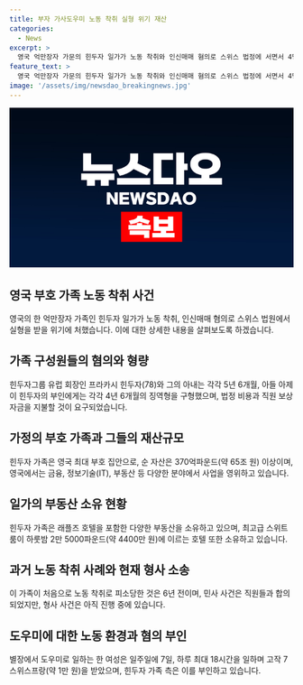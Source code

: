 ```yaml
---
title: 부자 가사도우미 노동 착취 실형 위기 재산
categories:
  - News
excerpt: >
  영국 억만장자 가문의 힌두자 일가가 노동 착취와 인신매매 혐의로 스위스 법정에 서면서 4명이 징역형을 구형받을 위기에 처했다. 이들은 370억파운드의 순 자산을 보유한 영국 최대 부호 집안으로, 최고급 호텔 소유도 이들의 소유이다. 현재 형사 사건은 진행 중이며, 직원들은 하루 18시간 일하면서 매우 낮은 급여를 받았다고 주장하고 있다. 이에 대해 가족 측은 반박하며 그들을 존경으로 대우했다고 주장하고 있다.
feature_text: >
  영국 억만장자 가문의 힌두자 일가가 노동 착취와 인신매매 혐의로 스위스 법정에 서면서 4명이 징역형을 구형받을 위기에 처했다. 이들은 370억파운드의 순 자산을 보유한 영국 최대 부호 집안으로, 최고급 호텔 소유도 이들의 소유이다. 현재 형사 사건은 진행 중이며, 직원들은 하루 18시간 일하면서 매우 낮은 급여를 받았다고 주장하고 있다. 이에 대해 가족 측은 반박하며 그들을 존경으로 대우했다고 주장하고 있다.
image: '/assets/img/newsdao_breakingnews.jpg'
---
```


<p><img src="/assets/img/newsdao_breakingnews.jpg" alt="koreaapp 속보" /></p>

<h2 data-ke-size="size26">영국 부호 가족 노동 착취 사건</h2>

<p data-ke-size="size16">영국의 한 억만장자 가족인 힌두자 일가가 노동 착취, 인신매매 혐의로 스위스 법원에서 실형을 받을 위기에 처했습니다. 이에 대한 상세한 내용을 살펴보도록 하겠습니다.</p>

<h2>가족 구성원들의 혐의와 형량</h2>

<p data-ke-size="size16">힌두자그룹 유럽 회장인 프라카시 힌두자(78)와 그의 아내는 각각 5년 6개월, 아들 아제이 힌두자의 부인에게는 각각 4년 6개월의 징역형을 구형했으며, 법정 비용과 직원 보상 자금을 지불할 것이 요구되었습니다.</p>

<h2>가정의 부호 가족과 그들의 재산규모</h2>

<p data-ke-size="size16">힌두자 가족은 영국 최대 부호 집안으로, 순 자산은 370억파운드(약 65조 원) 이상이며, 영국에서는 금융, 정보기술(IT), 부동산 등 다양한 분야에서 사업을 영위하고 있습니다.</p>

<h2>일가의 부동산 소유 현황</h2>

<p data-ke-size="size16">힌두자 가족은 래플즈 호텔을 포함한 다양한 부동산을 소유하고 있으며, 최고급 스위트룸이 하룻밤 2만 5000파운드(약 4400만 원)에 이르는 호텔 또한 소유하고 있습니다.</p>

<h2>과거 노동 착취 사례와 현재 형사 소송</h2>

<p data-ke-size="size16">이 가족이 처음으로 노동 착취로 피소당한 것은 6년 전이며, 민사 사건은 직원들과 합의되었지만, 형사 사건은 아직 진행 중에 있습니다.</p>

<h2>도우미에 대한 노동 환경과 혐의 부인</h2>

<p data-ke-size="size16">별장에서 도우미로 일하는 한 여성은 일주일에 7일, 하루 최대 18시간을 일하며 고작 7 스위스프랑(약 1만 원)을 받았으며, 힌두자 가족 측은 이를 부인하고 있습니다.</p>

